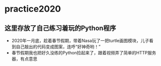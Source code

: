 # practice2020
## 这里存放了自己练习着玩的Python程序
* 2020年一月底，趁着春节假期，带着Nasa玩了一把turtle画图模块，儿子看到自己敲出的代码变成图案，连呼“好神奇哟！”
* 春节假期我也把好久没练的Python捡起来了，跟着视频弄了简单的HTTP服务器，有点意思

